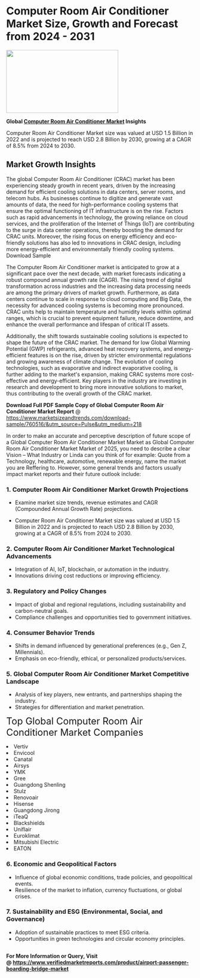 <H1>Computer Room Air Conditioner Market Size, Growth and Forecast from 2024 - 2031</H1><img class="aligncenter size-medium wp-image-584254" src="https://thirdeyenews.in/wp-content/uploads/2024/09/Global-Market-Research-300x168.jpeg" alt="" width="300" height="168" /><p><strong>Global&nbsp;<a href="https://www.marketsizeandtrends.com/download-sample/760516/&amp;utm_source=Pulse&amp;utm_medium=218">Computer Room Air Conditioner Market</a> Insights</strong></p><p>Computer Room Air Conditioner Market size was valued at USD 1.5 Billion in 2022 and is projected to reach USD 2.8 Billion by 2030, growing at a CAGR of 8.5% from 2024 to 2030.</p><p><h2>Market Growth Insights</h2> <p>The global Computer Room Air Conditioner (CRAC) market has been experiencing steady growth in recent years, driven by the increasing demand for efficient cooling solutions in data centers, server rooms, and telecom hubs. As businesses continue to digitize and generate vast amounts of data, the need for high-performance cooling systems that ensure the optimal functioning of IT infrastructure is on the rise. Factors such as rapid advancements in technology, the growing reliance on cloud services, and the proliferation of the Internet of Things (IoT) are contributing to the surge in data center operations, thereby boosting the demand for CRAC units. Moreover, the rising focus on energy efficiency and eco-friendly solutions has also led to innovations in CRAC design, including more energy-efficient and environmentally friendly cooling systems. Download Sample</p> <p>The Computer Room Air Conditioner market is anticipated to grow at a significant pace over the next decade, with market forecasts indicating a robust compound annual growth rate (CAGR). The rising trend of digital transformation across industries and the increasing data processing needs are among the primary drivers of market growth. Furthermore, as data centers continue to scale in response to cloud computing and Big Data, the necessity for advanced cooling systems is becoming more pronounced. CRAC units help to maintain temperature and humidity levels within optimal ranges, which is crucial to prevent equipment failure, reduce downtime, and enhance the overall performance and lifespan of critical IT assets.</p> <p>Additionally, the shift towards sustainable cooling solutions is expected to shape the future of the CRAC market. The demand for low Global Warming Potential (GWP) refrigerants, advanced heat recovery systems, and energy-efficient features is on the rise, driven by stricter environmental regulations and growing awareness of climate change. The evolution of cooling technologies, such as evaporative and indirect evaporative cooling, is further adding to the market's expansion, making CRAC systems more cost-effective and energy-efficient. Key players in the industry are investing in research and development to bring more innovative solutions to market, thus contributing to the overall growth of the CRAC market. </p><p><span class=""><strong>Download Full PDF Sample Copy of Global Computer Room Air Conditioner Market Report</strong> @ <a href="https://www.marketsizeandtrends.com/download-sample/760516/&amp;utm_source=Pulse&amp;utm_medium=218" target="_blank">https://www.marketsizeandtrends.com/download-sample/760516/&amp;utm_source=Pulse&amp;utm_medium=218</a></span></p><p>In order to make an accurate and perceptive description of future scope of a Global&nbsp;Computer Room Air Conditioner Market Market as Global&nbsp;Computer Room Air Conditioner Market Market of 2025, you need to describe a clear Vision &ndash; What Industry or Linda can you think of for example: Quote from a Technology, healthcare, automotive, renewable energy, name the market you are Reffering to. However, some general trends and factors usually impact market reports and their future outlook include:</p><h3>1.&nbsp;<strong>Computer Room Air Conditioner Market Growth Projections</strong></h3><ul><li>Examine market size trends, revenue estimates and CAGR (Compounded Annual Growth Rate) projections.</li><li><p>Computer Room Air Conditioner Market size was valued at USD 1.5 Billion in 2022 and is projected to reach USD 2.8 Billion by 2030, growing at a CAGR of 8.5% from 2024 to 2030.</p></li></ul><h3>2.&nbsp;<strong>Computer Room Air Conditioner Market Technological Advancements</strong></h3><ul><li>Integration of AI, IoT, blockchain, or automation in the industry.</li><li>Innovations driving cost reductions or improving efficiency.</li></ul><h3>3.&nbsp;<strong>Regulatory and Policy Changes</strong></h3><ul><li>Impact of global and regional regulations, including sustainability and carbon-neutral goals.</li><li>Compliance challenges and opportunities tied to government initiatives.</li></ul><h3>4.&nbsp;<strong>Consumer Behavior Trends</strong></h3><ul><li>Shifts in demand influenced by generational preferences (e.g., Gen Z, Millennials).</li><li>Emphasis on eco-friendly, ethical, or personalized products/services.</li></ul><h3>5.&nbsp;<strong>Global Computer Room Air Conditioner Market Competitive Landscape</strong></h3><ul><li>Analysis of key players, new entrants, and partnerships shaping the industry.</li><li>Strategies for differentiation and market penetration.</li></ul><p data-pm-slice="1 1 []"><span style="color: inherit; font-family: inherit; font-size: 25px;">Top Global Computer Room Air Conditioner Market Companies</span></p><div class="" data-test-id=""><p><li>Vertiv</li><li> Envicool</li><li> Canatal</li><li> Airsys</li><li> YMK</li><li> Gree</li><li> Guangdong Shenling</li><li> Stulz</li><li> Renovoair</li><li> Hisense</li><li> Guangdong Jirong</li><li> iTeaQ</li><li> Blackshields</li><li> Uniflair</li><li> Euroklimat</li><li> Mitsubishi Electric</li><li> EATON</li></p></div><h3>6.&nbsp;<strong>Economic and Geopolitical Factors</strong></h3><ul><li>Influence of global economic conditions, trade policies, and geopolitical events.</li><li>Resilience of the market to inflation, currency fluctuations, or global crises.</li></ul><h3>7.&nbsp;<strong>Sustainability and ESG (Environmental, Social, and Governance)</strong></h3><ul><li>Adoption of sustainable practices to meet ESG criteria.</li><li>Opportunities in green technologies and circular economy principles.</li></ul><h2><strong style="font-size: 14px;">For More Information or Query, Visit @&nbsp;</strong><a style="background-color: #ffffff; font-size: 14px;" href="https://www.marketsizeandtrends.com/report/computer-room-air-conditioner-market/" target="_blank">https://www.verifiedmarketreports.com/product/airport-passenger-boarding-bridge-market</a></h2>
